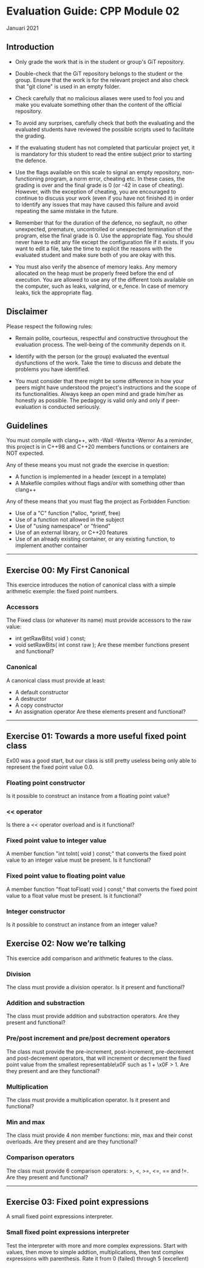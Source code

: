 # Evaluation Guide: CPP Module 02

Januari 2021

## Introduction
- Only grade the work that is in the student or group's
GiT repository.

- Double-check that the GiT repository belongs to the student
or the group. Ensure that the work is for the relevant project
and also check that "git clone" is used in an empty folder.

- Check carefully that no malicious aliases were used to fool you
and make you evaluate something other than the content of the
official repository.

- To avoid any surprises, carefully check that both the evaluating
and the evaluated students have reviewed the possible scripts used
to facilitate the grading.

- If the evaluating student has not completed that particular
project yet, it is mandatory for this student to read the
entire subject prior to starting the defence.

- Use the flags available on this scale to signal an empty repository,
non-functioning program, a norm error, cheating etc. In these cases,
the grading is over and the final grade is 0 (or -42 in case of
cheating). However, with the exception of cheating, you are
encouraged to continue to discuss your work (even if you have not
finished it) in order to identify any issues that may have caused
this failure and avoid repeating the same mistake in the future.

- Remember that for the duration of the defence, no segfault,
no other unexpected, premature, uncontrolled or unexpected
termination of the program, else the final grade is 0. Use the
appropriate flag.
You should never have to edit any file except the configuration file if it exists.
If you want to edit a file, take the time to explicit the reasons with the
evaluated student and make sure both of you are okay with this.

- You must also verify the absence of memory leaks. Any memory allocated on the heap must
be properly freed before the end of execution.
You are allowed to use any of the different tools available on the computer, such as
leaks, valgrind, or e_fence. In case of memory leaks, tick the appropriate flag.

## Disclaimer
Please respect the following rules:

- Remain polite, courteous, respectful and constructive
throughout the evaluation process. The well-being of the community
depends on it.

- Identify with the person (or the group) evaluated the eventual
dysfunctions of the work. Take the time to discuss
and debate the problems you have identified.

- You must consider that there might be some difference in how your
peers might have understood the project's instructions and the
scope of its functionalities. Always keep an open mind and grade
him/her as honestly as possible. The pedagogy is valid only and
only if peer-evaluation is conducted seriously.

## Guidelines
You must compile with clang++, with -Wall -Wextra -Werror
As a reminder, this project is in C++98 and C++20 members functions or containers are NOT expected.

Any of these means you must not grade the exercise in question:
- A function is implemented in a header (except in a template)
- A Makefile compiles without flags and/or with something other than clang++

Any of these means that you must flag the project as Forbidden Function:
- Use of a "C" function (*alloc, *printf, free)
- Use of a function not allowed in the subject
- Use of "using namespace" or "friend"
- Use of an external library, or C++20 features
- Use of an already existing container, or any existing function, to implement another container

---

## Exercise 00: My First Canonical
This exercice introduces the notion of canonical class with a simple arithmetic exemple: the fixed point numbers.

### Accessors
The Fixed class (or whatever its name) must provide accessors to
the raw value:
- int getRawBits( void ) const;
- void setRawBits(
int const raw );
Are these member functions present and functional?

### Canonical
A canonical class must provide at least:
- A default constructor
- A destructor
- A copy constructor
- An assignation operator
Are these elements present and functional?

---

## Exercise 01: Towards a more useful fixed point class
Ex00 was a good start, but our class is still pretty useless being only able to represent the fixed point value 0.0.

### Floating point constructor
Is it possible to construct an instance from a floating point value?

### << operator
Is there a << operator overload and is it functional?

### Fixed point value to integer value
A member function "int toInt( void ) const;" that converts the
fixed point value to an integer value must be present. Is it functional?

### Fixed point value to floating point value
A member function \"float toFloat( void ) const;\" that converts
the fixed point value to a float value must be present. Is it functional?

### Integer constructor
Is it possible to construct an instance from an integer value?

## Exercise 02: Now we’re talking
This exercice add comparison and arithmetic features to the class.

### Division
The class must provide a division operator. Is it present and functional?

### Addition and substraction
The class must provide addition and substraction operators. Are they present and functional?

### Pre/post increment and pre/post decrement operators
The class must provide the pre-increment, post-increment, pre-decrement
and post-decrement operators, that will increment or decrement the fixed point
value from the smallest representable\\x0F such as 1 + \\x0F > 1. Are they present
and are they functional?

### Multiplication
The class must provide a multiplication operator. Is it present and
functional?

### Min and max
The class must provide 4 non member functions: min, max and their const overloads. Are they present and are they functional?

### Comparison operators
The class must provide 6 comparison operators: \>, <, >=, <=, == and !=.
Are they present and functional?

---

## Exercise 03: Fixed point expressions
A small fixed point expressions interpreter.

### Small fixed point expressions interpreter
Test the interpreter with more and more complex expressions. Start
with values, then move to simple addtion, multiplications, then test complex
expressions with parenthesis.
Rate it from 0 (failed) through 5 (excellent)
